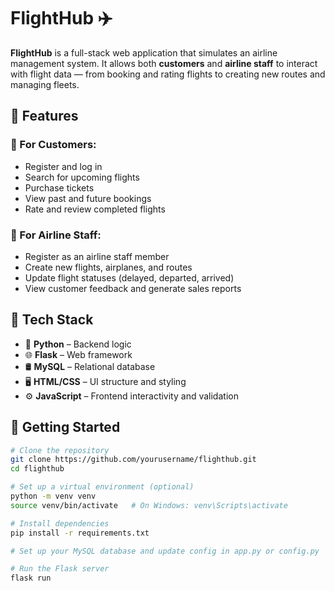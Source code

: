 # FlightHub ✈️

**FlightHub** is a full-stack web application that simulates an airline management system. It allows both **customers** and **airline staff** to interact with flight data — from booking and rating flights to creating new routes and managing fleets.

## 🧠 Features

### 👥 For Customers:
- Register and log in
- Search for upcoming flights
- Purchase tickets
- View past and future bookings
- Rate and review completed flights

### 🛫 For Airline Staff:
- Register as an airline staff member
- Create new flights, airplanes, and routes
- Update flight statuses (delayed, departed, arrived)
- View customer feedback and generate sales reports

## 🧰 Tech Stack

- 🐍 **Python** – Backend logic  
- 🌐 **Flask** – Web framework  
- 🛢 **MySQL** – Relational database  
- 🖥️ **HTML/CSS** – UI structure and styling  
- ⚙️ **JavaScript** – Frontend interactivity and validation

## 🔧 Getting Started

```bash
# Clone the repository
git clone https://github.com/yourusername/flighthub.git
cd flighthub

# Set up a virtual environment (optional)
python -m venv venv
source venv/bin/activate   # On Windows: venv\Scripts\activate

# Install dependencies
pip install -r requirements.txt

# Set up your MySQL database and update config in app.py or config.py

# Run the Flask server
flask run
